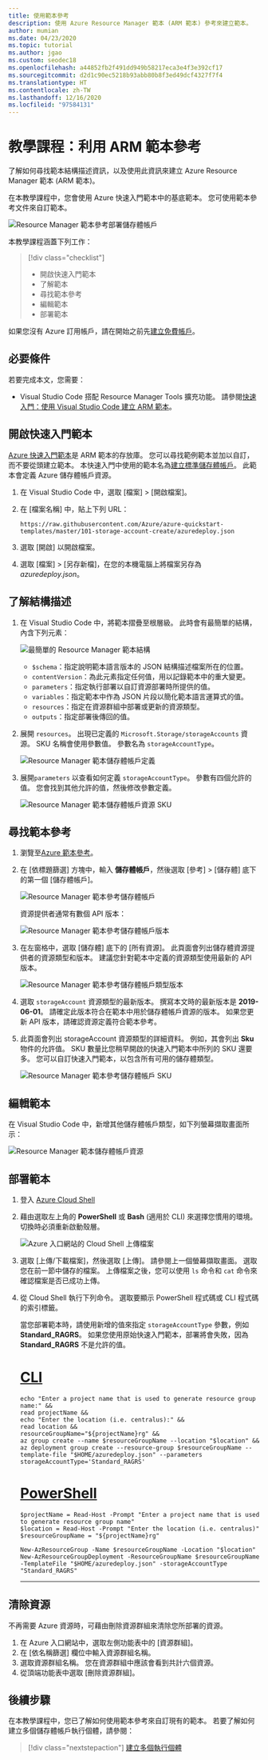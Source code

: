 ```yaml
---
title: 使用範本參考
description: 使用 Azure Resource Manager 範本 (ARM 範本) 參考來建立範本。
author: mumian
ms.date: 04/23/2020
ms.topic: tutorial
ms.author: jgao
ms.custom: seodec18
ms.openlocfilehash: a44852fb2f491dd949b58217eca3e4f3e392cf17
ms.sourcegitcommit: d2d1c90ec5218b93abb80b8f3ed49dcf4327f7f4
ms.translationtype: HT
ms.contentlocale: zh-TW
ms.lasthandoff: 12/16/2020
ms.locfileid: "97584131"
---
```

# <a name="tutorial-utilize-the-arm-template-reference"></a>教學課程：利用 ARM 範本參考

了解如何尋找範本結構描述資訊，以及使用此資訊來建立 Azure Resource Manager 範本 (ARM 範本)。

在本教學課程中，您會使用 Azure 快速入門範本中的基底範本。 您可使用範本參考文件來自訂範本。

![Resource Manager 範本參考部署儲存體帳戶](./media/template-tutorial-use-template-reference/resource-manager-template-tutorial-deploy-storage-account.png)

本教學課程涵蓋下列工作：

> [!div class="checklist"]
> * 開啟快速入門範本
> * 了解範本
> * 尋找範本參考
> * 編輯範本
> * 部署範本

如果您沒有 Azure 訂用帳戶，請在開始之前先[建立免費帳戶](https://azure.microsoft.com/free/)。

## <a name="prerequisites"></a>必要條件

若要完成本文，您需要：

* Visual Studio Code 搭配 Resource Manager Tools 擴充功能。 請參閱[快速入門：使用 Visual Studio Code 建立 ARM 範本](quickstart-create-templates-use-visual-studio-code.md)。

## <a name="open-a-quickstart-template"></a>開啟快速入門範本

[Azure 快速入門範本](https://azure.microsoft.com/resources/templates/)是 ARM 範本的存放庫。 您可以尋找範例範本並加以自訂，而不要從頭建立範本。 本快速入門中使用的範本名為[建立標準儲存體帳戶](https://azure.microsoft.com/resources/templates/101-storage-account-create/)。 此範本會定義 Azure 儲存體帳戶資源。

1. 在 Visual Studio Code 中，選取 [檔案] > [開啟檔案]。
1. 在 [檔案名稱] 中，貼上下列 URL：

    ```url
    https://raw.githubusercontent.com/Azure/azure-quickstart-templates/master/101-storage-account-create/azuredeploy.json
    ```

1. 選取 [開啟] 以開啟檔案。
1. 選取 [檔案] > [另存新檔]，在您的本機電腦上將檔案另存為 _azuredeploy.json_。

## <a name="understand-the-schema"></a>了解結構描述

1. 在 Visual Studio Code 中，將範本摺疊至根層級。 此時會有最簡單的結構，內含下列元素：

    ![最簡單的 Resource Manager 範本結構](./media/template-tutorial-use-template-reference/resource-manager-template-simplest-structure.png)

    * `$schema`：指定說明範本語言版本的 JSON 結構描述檔案所在的位置。
    * `contentVersion`：為此元素指定任何值，用以記錄範本中的重大變更。
    * `parameters`：指定執行部署以自訂資源部署時所提供的值。
    * `variables`：指定範本中作為 JSON 片段以簡化範本語言運算式的值。
    * `resources`：指定在資源群組中部署或更新的資源類型。
    * `outputs`：指定部署後傳回的值。

1. 展開 `resources`。 出現已定義的 `Microsoft.Storage/storageAccounts` 資源。 SKU 名稱會使用參數值。 參數名為 `storageAccountType`。

    ![Resource Manager 範本儲存體帳戶定義](./media/template-tutorial-use-template-reference/resource-manager-template-storage-resource.png)

1. 展開`parameters` 以查看如何定義 `storageAccountType`。 參數有四個允許的值。 您會找到其他允許的值，然後修改參數定義。

    ![Resource Manager 範本儲存體帳戶資源 SKU](./media/template-tutorial-use-template-reference/resource-manager-template-storage-resources-skus-old.png)

## <a name="find-the-template-reference"></a>尋找範本參考

1. 瀏覽至[Azure 範本參考](/azure/templates/)。
1. 在 [依標題篩選] 方塊中，輸入 **儲存體帳戶**，然後選取 [參考] > [儲存體] 底下的第一個 [儲存體帳戶]。

    ![Resource Manager 範本參考儲存體帳戶](./media/template-tutorial-use-template-reference/resource-manager-template-resources-reference-storage-accounts.png)

    資源提供者通常有數個 API 版本：

    ![Resource Manager 範本參考儲存體帳戶版本](./media/template-tutorial-use-template-reference/resource-manager-template-resources-reference-storage-accounts-versions.png)

1. 在左窗格中，選取 [儲存體] 底下的 [所有資源]。 此頁面會列出儲存體資源提供者的資源類型和版本。 建議您針對範本中定義的資源類型使用最新的 API 版本。

    ![Resource Manager 範本參考儲存體帳戶類型版本](./media/template-tutorial-use-template-reference/resource-manager-template-resources-reference-storage-accounts-types-versions.png)

1. 選取 `storageAccount` 資源類型的最新版本。 撰寫本文時的最新版本是 **2019-06-01**。 請確定此版本符合在範本中用於儲存體帳戶資源的版本。 如果您更新 API 版本，請確認資源定義符合範本參考。

1. 此頁面會列出 storageAccount 資源類型的詳細資料。 例如，其會列出 **Sku** 物件的允許值。 SKU 數量比您稍早開啟的快速入門範本中所列的 SKU 還要多。 您可以自訂快速入門範本，以包含所有可用的儲存體類型。

    ![Resource Manager 範本參考儲存體帳戶 SKU](./media/template-tutorial-use-template-reference/resource-manager-template-resources-reference-storage-accounts-skus.png)

## <a name="edit-the-template"></a>編輯範本

在 Visual Studio Code 中，新增其他儲存體帳戶類型，如下列螢幕擷取畫面所示：

![Resource Manager 範本儲存體帳戶資源](./media/template-tutorial-use-template-reference/resource-manager-template-storage-resources-skus.png)

## <a name="deploy-the-template"></a>部署範本

1. 登入 [Azure Cloud Shell](https://shell.azure.com)

1. 藉由選取左上角的 **PowerShell** 或 **Bash** (適用於 CLI) 來選擇您慣用的環境。  切換時必須重新啟動殼層。

    ![Azure 入口網站的 Cloud Shell 上傳檔案](./media/template-tutorial-use-template-reference/azure-portal-cloud-shell-upload-file.png)

1. 選取 [上傳/下載檔案]，然後選取 [上傳]。 請參閱上一個螢幕擷取畫面。 選取您在前一節中儲存的檔案。 上傳檔案之後，您可以使用 `ls` 命令和 `cat` 命令來確認檔案是否已成功上傳。

1. 從 Cloud Shell 執行下列命令。 選取要顯示 PowerShell 程式碼或 CLI 程式碼的索引標籤。

   當您部署範本時，請使用新增的值來指定 `storageAccountType` 參數，例如 **Standard_RAGRS**。 如果您使用原始快速入門範本，部署將會失敗，因為 **Standard_RAGRS** 不是允許的值。

    # <a name="cli"></a>[CLI](#tab/CLI)

    ```azurecli
    echo "Enter a project name that is used to generate resource group name:" &&
    read projectName &&
    echo "Enter the location (i.e. centralus):" &&
    read location &&
    resourceGroupName="${projectName}rg" &&
    az group create --name $resourceGroupName --location "$location" &&
    az deployment group create --resource-group $resourceGroupName --template-file "$HOME/azuredeploy.json" --parameters storageAccountType='Standard_RAGRS'
    ```

    # <a name="powershell"></a>[PowerShell](#tab/PowerShell)

    ```azurepowershell
    $projectName = Read-Host -Prompt "Enter a project name that is used to generate resource group name"
    $location = Read-Host -Prompt "Enter the location (i.e. centralus)"
    $resourceGroupName = "${projectName}rg"

    New-AzResourceGroup -Name $resourceGroupName -Location "$location"
    New-AzResourceGroupDeployment -ResourceGroupName $resourceGroupName -TemplateFile "$HOME/azuredeploy.json" -storageAccountType "Standard_RAGRS"
    ```

    ---

## <a name="clean-up-resources"></a>清除資源

不再需要 Azure 資源時，可藉由刪除資源群組來清除您所部署的資源。

1. 在 Azure 入口網站中，選取左側功能表中的 [資源群組]。
1. 在 [依名稱篩選] 欄位中輸入資源群組名稱。
1. 選取資源群組名稱。  您在資源群組中應該會看到共計六個資源。
1. 從頂端功能表中選取 [刪除資源群組]。

## <a name="next-steps"></a>後續步驟

在本教學課程中，您已了解如何使用範本參考來自訂現有的範本。 若要了解如何建立多個儲存體帳戶執行個體，請參閱：

> [!div class="nextstepaction"]
> [建立多個執行個體](./template-tutorial-create-multiple-instances.md)
